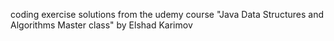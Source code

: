 coding exercise solutions from the udemy course "Java Data Structures and Algorithms Master class" by Elshad Karimov
